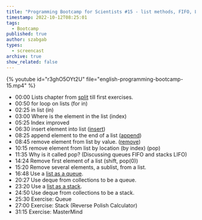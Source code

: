 ```yaml
---
title: "Programming Bootcamp for Scientists #15 - list methods, FIFO, LIFO"
timestamp: 2022-10-12T08:25:01
tags:
  - Bootcamp
published: true
author: szabgab
types:
  - screencast
archive: true
show_related: false
---
```



{% youtube id="r3ghO5OYt2U" file="english-programming-bootcamp-15.mp4" %}

* 00:00 Lists chapter from [split](https://code-maven.com/slides/python/split) till first exercises.
* 00:50 for loop on lists (for in)
* 02:25 in list (in)
* 03:00 Where is the element in the list  (index)
* 05:25 Index improved
* 06:30 insert element into list ([insert](https://code-maven.com/slides/python/list-insert))
* 08:25 append element to the end of a list ([append](https://code-maven.com/slides/python/list-append))
* 08:45 remove element from list by value. ([remove](https://code-maven.com/slides/python/list-remove))
* 10:15 remove element from list by location (by index) (pop)
* 11:35 Why is it called pop?  (Discussing queues FIFO and stacks LIFO)
* 14:24 Remove first element of a list (shift, pop(0))
* 15:20 Remove several elements, a sublist, from a list.
* 16:48 Use a [list as a queue](https://code-maven.com/slides/python/list-as-a-queue).
* 20:27 Use deque from collections to be a queue.
* 23:20 Use a [list as a stack](https://code-maven.com/slides/python/list-as-a-stack).
* 24:50 Use deque from collections to be a stack.
* 25:30 Exercise: Queue
* 27:00 Exercise: Stack (Reverse Polish Calculator)
* 31:15 Exercise: MasterMind

